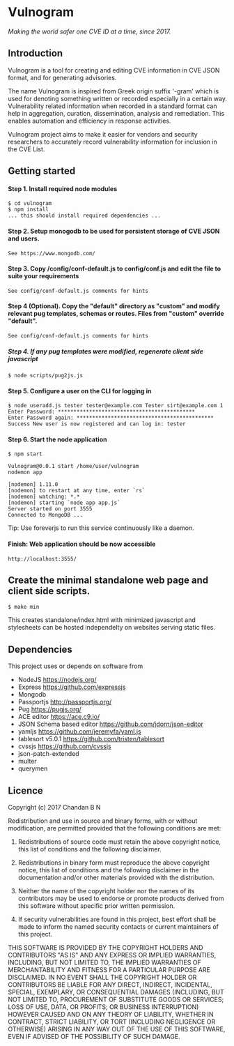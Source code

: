 # Vulnogram

_Making the world safer one CVE ID at a time, since 2017._

## Introduction

Vulnogram is a tool for creating and editing CVE information in CVE JSON format, and for generating advisories.

The name Vulnogram is inspired from Greek origin suffix '-gram' which is used for denoting something written or recorded especially in a certain way. Vulnerability related information when recorded in a standard format can help in aggregation, curation, dissemination, analysis and remediation. This enables automation and efficiency in response activities.

Vulnogram project aims to make it easier for vendors and security researchers to accurately record vulnerability information for inclusion in the CVE List.

## Getting started

#### Step 1. Install required node modules


	$ cd vulnogram
	$ npm install
 	... this should install required dependencies ...


#### Step 2. Setup monogodb to be used for persistent storage of CVE JSON and users.
	See https://www.mongodb.com/

#### Step 3. Copy /config/conf-default.js to config/conf.js and edit the file to suite your requirements

	See config/conf-default.js comments for hints

#### Step 4 (Optional). Copy the "default" directory as "custom" and modify relevant pug templates, schemas or routes. Files from "custom" override "default".

	See config/conf-default.js comments for hints

##### Step 4. If any pug templates were modified, regenerate client side javascript

	$ node scripts/pug2js.js

#### Step 5. Configure a user on the CLI for logging in

	$ node useradd.js tester tester@example.com Tester sirt@example.com 1
	Enter Password: ********************************************
	Enter Password again: ********************************************
	Success New user is now registered and can log in: tester

#### Step 6. Start the node application

	$ npm start
    
  	Vulnogram@0.0.1 start /home/user/vulnogram
	nodemon app
	
	[nodemon] 1.11.0
	[nodemon] to restart at any time, enter `rs`
	[nodemon] watching: *.*
	[nodemon] starting `node app app.js`
	Server started on port 3555
	Connected to MongoDB ...

Tip: Use foreverjs to run this service continuously like a daemon.

#### Finish: Web application should be now accessible
	http://localhost:3555/

## Create the minimal standalone web page and client side scripts.

    $ make min
    
This creates standalone/index.html with minimized javascript and stylesheets can be hosted independelty on websites serving static files.

## Dependencies

This project uses or depends on software from

* NodeJS https://nodejs.org/
* Express https://github.com/expressjs
* Mongodb
* Passportjs http://passportjs.org/
* Pug https://pugjs.org/
* ACE editor https://ace.c9.io/
* JSON Schema based editor https://github.com/jdorn/json-editor
* yamljs https://github.com/jeremyfa/yaml.js
* tablesort v5.0.1 https://github.com/tristen/tablesort
* cvssjs https://github.com/cvssjs
* json-patch-extended
* multer
* querymen

## Licence

Copyright (c) 2017 Chandan B N

Redistribution and use in source and binary forms, with or without modification, are permitted provided that the following conditions are met:

1. Redistributions of source code must retain the above copyright notice, this list of conditions and the following disclaimer.

2. Redistributions in binary form must reproduce the above copyright notice, this list of conditions and the following disclaimer in the documentation and/or other materials provided with the distribution.

3. Neither the name of the copyright holder nor the names of its contributors may be used to endorse or promote products derived from this software without specific prior written permission.

4. If security vulnerabilities are found in this project, best effort shall be made to inform the named security contacts or current maintainers of this project.

THIS SOFTWARE IS PROVIDED BY THE COPYRIGHT HOLDERS AND CONTRIBUTORS "AS IS" AND ANY EXPRESS OR IMPLIED WARRANTIES, INCLUDING, BUT NOT LIMITED TO, THE IMPLIED WARRANTIES OF MERCHANTABILITY AND FITNESS FOR A PARTICULAR PURPOSE ARE DISCLAIMED. IN NO EVENT SHALL THE COPYRIGHT HOLDER OR CONTRIBUTORS BE LIABLE FOR ANY DIRECT, INDIRECT, INCIDENTAL, SPECIAL, EXEMPLARY, OR CONSEQUENTIAL DAMAGES (INCLUDING, BUT NOT LIMITED TO, PROCUREMENT OF SUBSTITUTE GOODS OR SERVICES; LOSS OF USE, DATA, OR PROFITS; OR BUSINESS INTERRUPTION) HOWEVER CAUSED AND ON ANY THEORY OF LIABILITY, WHETHER IN CONTRACT, STRICT LIABILITY, OR TORT (INCLUDING NEGLIGENCE OR OTHERWISE) ARISING IN ANY WAY OUT OF THE USE OF THIS SOFTWARE, EVEN IF ADVISED OF THE POSSIBILITY OF SUCH DAMAGE.
